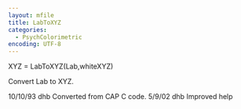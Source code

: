 ```yaml
---
layout: mfile
title: LabToXYZ
categories:
  - PsychColorimetric
encoding: UTF-8
---
```


XYZ = LabToXYZ(Lab,whiteXYZ)

Convert Lab to XYZ.

10/10/93    dhb   Converted from CAP C code.
5/9/02      dhb   Improved help